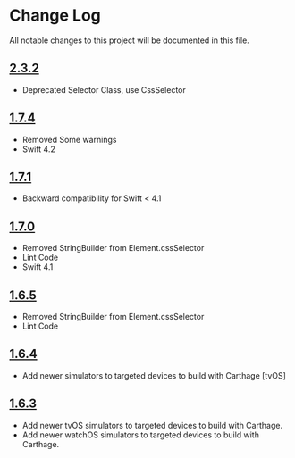 # Change Log

All notable changes to this project will be documented in this file.

## [2.3.2](https://github.com/scinfu/SwiftSoup/tree/2.3.2)
* Deprecated Selector Class, use CssSelector

## [1.7.4](https://github.com/scinfu/SwiftSoup/tree/1.7.4)
* Removed Some warnings
* Swift 4.2

## [1.7.1](https://github.com/scinfu/SwiftSoup/tree/1.7.1)
* Backward compatibility for Swift < 4.1

## [1.7.0](https://github.com/scinfu/SwiftSoup/tree/1.7.0)
* Removed StringBuilder from Element.cssSelector
* Lint Code
* Swift 4.1

## [1.6.5](https://github.com/scinfu/SwiftSoup/tree/1.6.5)
* Removed StringBuilder from Element.cssSelector
* Lint Code


## [1.6.4](https://github.com/scinfu/SwiftSoup/tree/1.6.4)
* Add newer simulators to targeted devices to build with Carthage [tvOS]

## [1.6.3](https://github.com/scinfu/SwiftSoup/tree/1.6.3)

* Add newer tvOS simulators to targeted devices to build with Carthage.
* Add newer watchOS simulators to targeted devices to build with Carthage.
